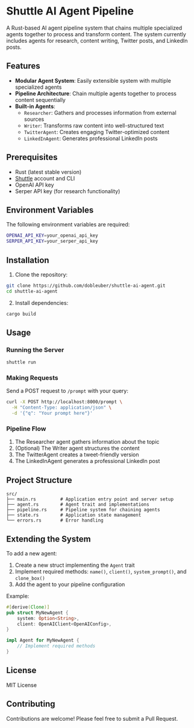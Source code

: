 # Shuttle AI Agent Pipeline

A Rust-based AI agent pipeline system that chains multiple specialized agents together to process and transform content. The system currently includes agents for research, content writing, Twitter posts, and LinkedIn posts.

## Features

- **Modular Agent System**: Easily extensible system with multiple specialized agents
- **Pipeline Architecture**: Chain multiple agents together to process content sequentially
- **Built-in Agents**:
  - `Researcher`: Gathers and processes information from external sources
  - `Writer`: Transforms raw content into well-structured text
  - `TwitterAgent`: Creates engaging Twitter-optimized content
  - `LinkedInAgent`: Generates professional LinkedIn posts

## Prerequisites

- Rust (latest stable version)
- [Shuttle](https://www.shuttle.rs/) account and CLI
- OpenAI API key
- Serper API key (for research functionality)

## Environment Variables

The following environment variables are required:

```bash
OPENAI_API_KEY=your_openai_api_key
SERPER_API_KEY=your_serper_api_key
```

## Installation

1. Clone the repository:
```bash
git clone https://github.com/dobleuber/shuttle-ai-agent.git
cd shuttle-ai-agent
```

2. Install dependencies:
```bash
cargo build
```

## Usage

### Running the Server

```bash
shuttle run
```

### Making Requests

Send a POST request to `/prompt` with your query:

```bash
curl -X POST http://localhost:8000/prompt \
  -H "Content-Type: application/json" \
  -d '{"q": "Your prompt here"}'
```

### Pipeline Flow

1. The Researcher agent gathers information about the topic
2. (Optional) The Writer agent structures the content
3. The TwitterAgent creates a tweet-friendly version
4. The LinkedInAgent generates a professional LinkedIn post

## Project Structure

```
src/
├── main.rs         # Application entry point and server setup
├── agent.rs        # Agent trait and implementations
├── pipeline.rs     # Pipeline system for chaining agents
├── state.rs        # Application state management
└── errors.rs       # Error handling
```

## Extending the System

To add a new agent:

1. Create a new struct implementing the `Agent` trait
2. Implement required methods: `name()`, `client()`, `system_prompt()`, and `clone_box()`
3. Add the agent to your pipeline configuration

Example:

```rust
#[derive(Clone)]
pub struct MyNewAgent {
    system: Option<String>,
    client: OpenAIClient<OpenAIConfig>,
}

impl Agent for MyNewAgent {
    // Implement required methods
}
```

## License

MIT License

## Contributing

Contributions are welcome! Please feel free to submit a Pull Request.
